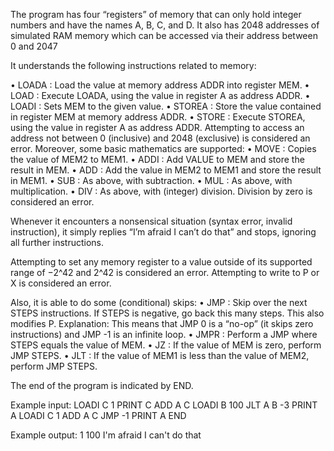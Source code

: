The program has four “registers” of memory that can only hold integer numbers and have 
the names A, B, C, and D. 
It also has 2048 addresses of simulated RAM memory which can be 
accessed via their address between 0 and 2047

It understands the following instructions related to memory:

• LOADA <MEM> <ADDR>: Load the value at memory address ADDR into register MEM.
• LOAD <MEM>: Execute LOADA, using the value in register A as address ADDR.
• LOADI <MEM> <VALUE>: Sets MEM to the given value.
• STOREA <MEM> <ADDR>: Store the value contained in register MEM at memory address ADDR. 
• STORE <MEM>: Execute STOREA, using the value in register A as address ADDR.
Attempting to access an address not between 0 (inclusive) and 2048 (exclusive) is considered an error. 
Moreover, some basic mathematics are supported:
• MOVE <MEM1> <MEM2>: Copies the value of MEM2 to MEM1.
• ADDI <MEM> <VALUE>: Add VALUE to MEM and store the result in MEM.
• ADD <MEM1> <MEM2>: Add the value in MEM2 to MEM1 and store the result in MEM1.
• SUB <MEM1> <MEM2>: As above, with subtraction.
• MUL <MEM1> <MEM2>: As above, with multiplication.
• DIV <MEM1> <MEM2>: As above, with (integer) division. Division by zero is considered an error.

Whenever it encounters a nonsensical situation (syntax error, invalid instruction), it simply replies “I’m afraid I can’t do that” and 
stops, ignoring all further instructions.

Attempting to set any memory register to a value outside of its supported range of −2^42 and 2^42 is 
considered an error. Attempting to write to P or X is considered an error.

Also, it is able to do some (conditional) skips:
• JMP <STEPS>: Skip over the next STEPS instructions. If STEPS is negative, go back this many steps. 
This also modifies P. Explanation: This means that JMP 0 is a “no-op” (it skips zero instructions) 
and JMP -1 is an infinite loop.
• JMPR <MEM>: Perform a JMP where STEPS equals the value of MEM.
• JZ <MEM> <STEPS>: If the value of MEM is zero, perform JMP STEPS.
• JLT <MEM1> <MEM2> <STEPS>: If the value of MEM1 is less than the value of MEM2, perform JMP STEPS.

The end of the program is indicated by END.

Example input:
LOADI C 1 
PRINT C
ADD A C 
LOADI B 100 
JLT A B -3 
PRINT A 
LOADI C 1 
ADD A C 
JMP -1 
PRINT A 
END

Example output:
1
100
I'm afraid I can't do that
